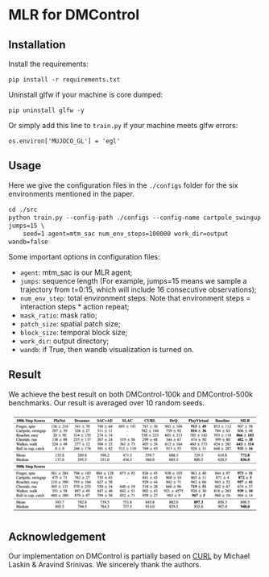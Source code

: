 # MLR for DMControl
## Installation
Install the requirements:
~~~
pip install -r requirements.txt
~~~

Uninstall glfw if your machine is core dumped:
~~~
pip uninstall glfw -y
~~~
Or simply add this line to `train.py` if your machine meets glfw errors:
~~~
os.environ['MUJOCO_GL'] = 'egl'
~~~

## Usage
Here we give the configuration files in the `./configs` folder for the six environments mentioned in the paper. 

```
cd ./src
python train.py --config-path ./configs --config-name cartpole_swingup jumps=15 \
    seed=1 agent=mtm_sac num_env_steps=100000 work_dir=output wandb=false
```

Some important options in configuration files:
* `agent`: mtm_sac is our MLR agent;
* `jumps`: sequence length (For example, jumps=15 means we sample a trajectory from t=0:15, which will include 16 consecutive observations);
* `num_env_step`: total environment steps. Note that environment steps = interaction steps * action repeat;
* `mask_ratio`: mask ratio;
* `patch_size`: spatial patch size;
* `block_size`: temporal block size;
* `work_dir`: output directory;
* `wandb`: if True, then wandb visualization is turned on.


## Result
We achieve the best result on both DMControl-100k and DMControl-500k benchmarks. Our result is averaged over 10 random seeds.

![image](../figs/DMC.png)

## Acknowledgement
Our implementation on DMControl is partially based on [CURL](https://github.com/MishaLaskin/curl) by Michael Laskin & Aravind Srinivas. We sincerely thank the authors.